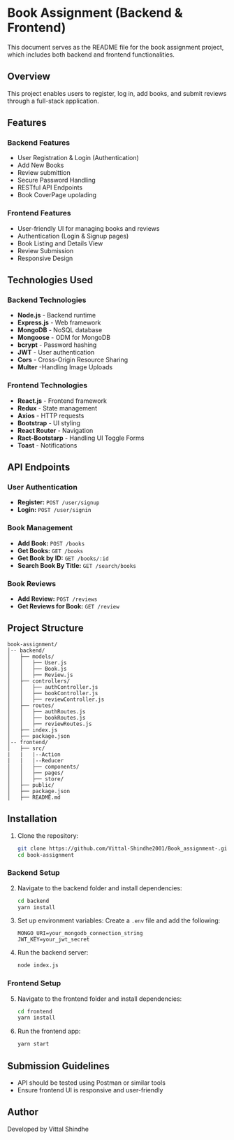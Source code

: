 # Book Assignment (Backend & Frontend)

This document serves as the README file for the book assignment project, which includes both backend and frontend functionalities.

## Overview
This project enables users to register, log in, add books, and submit reviews through a full-stack application.

## Features
### **Backend Features**
- User Registration & Login (Authentication)
- Add New Books
- Review submittion
- Secure Password Handling
- RESTful API Endpoints
- Book CoverPage upolading

### **Frontend Features**
- User-friendly UI for managing books and reviews
- Authentication (Login & Signup pages)
- Book Listing and Details View
- Review Submission 
- Responsive Design

## Technologies Used
### **Backend Technologies**
- **Node.js** - Backend runtime
- **Express.js** - Web framework
- **MongoDB** - NoSQL database
- **Mongoose** - ODM for MongoDB
- **bcrypt** - Password hashing
- **JWT** - User authentication
- **Cors** - Cross-Origin Resource Sharing
- **Multer** -Handling Image Uploads

### **Frontend Technologies**
- **React.js** - Frontend framework
- **Redux** - State management
- **Axios** - HTTP requests
- **Bootstrap** - UI styling
- **React Router** - Navigation
- **Ract-Bootstarp** - Handling UI Toggle Forms
- **Toast** - Notifications 

## API Endpoints

### **User Authentication**
- **Register:** `POST /user/signup`
- **Login:** `POST /user/signin`

### **Book Management**
- **Add Book:** `POST /books`
- **Get Books:** `GET /books`
- **Get Book by ID:** `GET /books/:id`
- **Search Book By Title:** `GET /search/books`

### **Book Reviews**
- **Add Review:** `POST /reviews`
- **Get Reviews for Book:** `GET /review`

## Project Structure
```
book-assignment/
│-- backend/
│   ├── models/
│   │   ├── User.js
│   │   ├── Book.js
│   │   ├── Review.js
│   ├── controllers/
│   │   ├── authController.js
│   │   ├── bookController.js
│   │   ├── reviewController.js
│   ├── routes/
│   │   ├── authRoutes.js
│   │   ├── bookRoutes.js
│   │   ├── reviewRoutes.js
│   ├── index.js
│   ├── package.json
│-- frontend/
│   ├── src/
|   |   |--Action
|   |   |--Reducer
│   │   ├── components/
│   │   ├── pages/
│   │   ├── store/
│   ├── public/
│   ├── package.json
│   ├── README.md
```

## Installation
1. Clone the repository:
   ```bash
   git clone https://github.com/Vittal-Shindhe2001/Book_assignment-.git
   cd book-assignment
   ```

### **Backend Setup**
2. Navigate to the backend folder and install dependencies:
   ```bash
   cd backend
   yarn install
   ```
3. Set up environment variables:
   Create a `.env` file and add the following:
   ```env
   MONGO_URI=your_mongodb_connection_string
   JWT_KEY=your_jwt_secret
   ```
4. Run the backend server:
   ```bash
   node index.js
   ```

### **Frontend Setup**
5. Navigate to the frontend folder and install dependencies:
   ```bash
   cd frontend
   yarn install
   ```
6. Run the frontend app:
   ```bash
   yarn start
   ```

## Submission Guidelines
- API should be tested using Postman or similar tools
- Ensure frontend UI is responsive and user-friendly


## Author
Developed by Vittal Shindhe

